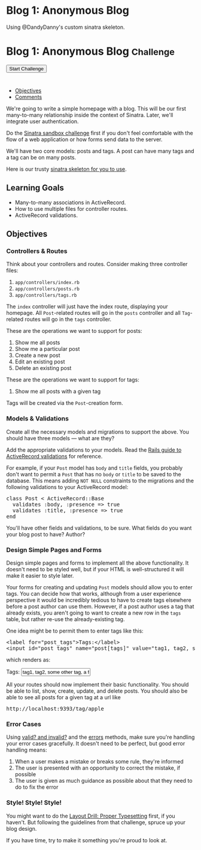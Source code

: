 Blog 1: Anonymous Blog
======================

Using @DandyDanny's custom sinatra skeleton.

<h1 class='span8'>
Blog 1: Anonymous Blog
<small>Challenge</small>
</h1>
</div>
<div id='challenge_controls'>
<div class='row' style='min-height: 46px;'>
<div class='span2'>
<form accept-charset="UTF-8" action="/challenges/289/challenge_attempts" class="new_challenge_attempt" data-remote="true" id="new_challenge_attempt" method="post"><div style="margin:0;padding:0;display:inline"><input name="utf8" type="hidden" value="&#x2713;" /><input name="authenticity_token" type="hidden" value="YCHEYG2LcI8hRPCZLaeQOb6pKfrSue6TsxZTng88T3Q=" /></div><input class="btn btn-success challenge-button" data-disable-text="Creating repo..." name="commit" type="submit" value="Start Challenge" />
</form>

</div>

<div class='span8'>
</div>
</div>
<div class='row'>
<div class='alert alert-success span9' id='notice' style='display: none'></div>
</div>

</div>
<ul class='nav nav-tabs'>
<li class='active'><a data-toggle='tab' href='#objectives'>
Objectives
</a></li>
<li><a data-toggle='tab' href='#comments'>
Comments
</a></li>
</ul>
<div class='tab-content'>
<div class='tab-pane active' id='objectives'>
<p>We&#39;re going to write a simple homepage with a blog.  This will be our first many-to-many relationship inside the context of Sinatra.  Later, we&#39;ll integrate user authentication.</p>

<p>Do the <a href="/challenges/279">Sinatra sandbox challenge</a> first if you don&#39;t feel comfortable with the flow of a web application or how forms send data to the server.</p>

<p>We&#39;ll have two core models: posts and tags.  A post can have many tags and a tag can be on many posts.</p>

<p>Here is our trusty <a href="http://cl.ly/2n3D2V0R0L2f">sinatra skeleton for you to use</a>.</p>

<h2 id="toc_0">Learning Goals</h2>

<ul>
<li>Many-to-many associations in ActiveRecord.</li>
<li>How to use multiple files for controller routes.</li>
<li>ActiveRecord validations.</li>
</ul>

<h2 id="toc_1">Objectives</h2>

<h3 id="toc_2">Controllers &amp; Routes</h3>

<p>Think about your controllers and routes.  Consider making three controller files:</p>

<ol>
<li><code>app/controllers/index.rb</code></li>
<li><code>app/controllers/posts.rb</code></li>
<li><code>app/controllers/tags.rb</code></li>
</ol>

<p>The <code>index</code> controller will just have the index route, displaying your homepage.  All <code>Post</code>-related routes will go in the <code>posts</code> controller and all <code>Tag</code>-related routes will go in the <code>tags</code> controller.</p>

<p>These are the operations we want to support for posts:</p>

<ol>
<li>Show me all posts</li>
<li>Show me a particular post</li>
<li>Create a new post</li>
<li>Edit an existing post</li>
<li>Delete an existing post</li>
</ol>

<p>These are the operations we want to support for tags:</p>

<ol>
<li>Show me all posts with a given tag</li>
</ol>

<p>Tags will be created via the <code>Post</code>-creation form.</p>

<h3 id="toc_3">Models &amp; Validations</h3>

<p>Create all the necessary models and migrations to support the above.  You should have three models &mdash; what are they?</p>

<p>Add the appropriate validations to your models.  Read the <a href="http://guides.rubyonrails.org/active_record_validations_callbacks.html">Rails guide to ActiveRecord validations</a> for reference.</p>

<p>For example, if your <code>Post</code> model has <code>body</code> and <code>title</code> fields, you probably don&#39;t want to permit a <code>Post</code> that has no <code>body</code> or <code>title</code> to be saved to the database.  This means adding <code>NOT NULL</code> constraints to the migrations and the following validations to your ActiveRecord model:</p>
<div class="highlight"><pre><span class="k">class</span> <span class="nc">Post</span> <span class="o">&lt;</span> <span class="no">ActiveRecord</span><span class="o">::</span><span class="no">Base</span>
  <span class="n">validates</span> <span class="ss">:body</span><span class="p">,</span> <span class="ss">:presence</span> <span class="o">=&gt;</span> <span class="kp">true</span>
  <span class="n">validates</span> <span class="ss">:title</span><span class="p">,</span> <span class="ss">:presence</span> <span class="o">=&gt;</span> <span class="kp">true</span>
<span class="k">end</span>
</pre></div>
<p>You&#39;ll have other fields and validations, to be sure.  What fields do you want your blog post to have?  Author?</p>

<h3 id="toc_4">Design Simple Pages and Forms</h3>

<p>Design simple pages and forms to implement all the above functionality.  It doesn&#39;t need to be styled well, but if your HTML is well-structured it will make it easier to style later.</p>

<p>Your forms for creating and updating <code>Post</code> models should allow you to enter tags.  You can decide how that works, although from a user experience perspective it would be incredibly tedious to have to create tags elsewhere before a post author can use them.  However, if a post author uses a tag that already exists, you aren&#39;t going to want to create a new row in the <code>tags</code> table, but rather re-use the already-existing tag.</p>

<p>One idea might be to permit them to enter tags like this:</p>
<div class="highlight"><pre><span class="nt">&lt;label</span> <span class="na">for=</span><span class="s">&quot;post_tags&quot;</span><span class="nt">&gt;</span>Tags:<span class="nt">&lt;/label&gt;</span>
<span class="nt">&lt;input</span> <span class="na">id=</span><span class="s">&quot;post_tags&quot;</span> <span class="na">name=</span><span class="s">&quot;post[tags]&quot;</span> <span class="na">value=</span><span class="s">&quot;tag1, tag2, some other tag, a fourth tag&quot;</span><span class="nt">&gt;</span>
</pre></div>
<p>which renders as:</p>

<p><label for="post_tags">Tags:</label>
<input id="post_tags" name="post[tags]" value="tag1, tag2, some other tag, a fourth tag" class="span4"></p>

<p>All your routes should now implement their basic functionality.  You should be able to list, show, create, update, and delete posts.  You should also be able to see all posts for a given tag at a url like</p>
<div class="highlight"><pre>http://localhost:9393/tag/apple
</pre></div>
<h3 id="toc_5">Error Cases</h3>

<p>Using <a href="http://guides.rubyonrails.org/active_record_validations_callbacks.html#valid-and-invalid">valid? and invalid?</a> and the <a href="http://guides.rubyonrails.org/active_record_validations_callbacks.html#validations_overview-errors">errors</a> methods, make sure you&#39;re handling your error cases gracefully.  It doesn&#39;t need to be perfect, but good error handling means:</p>

<ol>
<li>When a user makes a mistake or breaks some rule, they&#39;re informed</li>
<li>The user is presented with an opportunity to correct the mistake, if possible</li>
<li>The user is given as much guidance as possible about that they need to do to fix the error</li>
</ol>

<h3 id="toc_6">Style!  Style!  Style!</h3>

<p>You might want to do the <a href="http://socrates.devbootcamp.com/challenges/286">Layout Drill: Proper Typesetting</a> first, if you haven&#39;t.  But following the guidelines from that challenge, spruce up your blog design.</p>

<p>If you have time, try to make it something you&#39;re proud to look at.</p>

